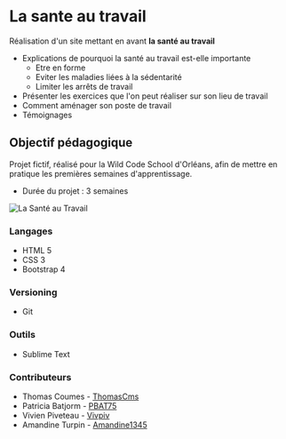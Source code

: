 # La sante au travail

Réalisation d'un site mettant en avant **la santé au travail**

* Explications de pourquoi la santé au travail est-elle importante
    * Etre en forme
    * Eviter les maladies liées à la sédentarité
    * Limiter les arrêts de travail
* Présenter les exercices que l'on peut réaliser sur son lieu de travail
* Comment aménager son poste de travail
* Témoignages

## Objectif pédagogique

Projet fictif, réalisé pour la Wild Code School d'Orléans, afin
de mettre en pratique les premières semaines d'apprentissage.

* Durée du projet : 3 semaines

![La Santé au Travail](https://drive.google.com/uc?export=view&id=11Xhv5U59-TBLdSEjeBzc0oSq8YaH8LoO)

### Langages
* HTML 5
* CSS 3
* Bootstrap 4

### Versioning
* Git

### Outils
* Sublime Text
 
### Contributeurs

* Thomas Coumes - [ThomasCms](https://github.com/ThomasCms)
* Patricia Batjorm - [PBAT75](https://github.com/PBAT75)
* Vivien Piveteau - [Vivpiv](https://github.com/vivpiv)
* Amandine Turpin - [Amandine1345](https://github.com/Amandine1345)